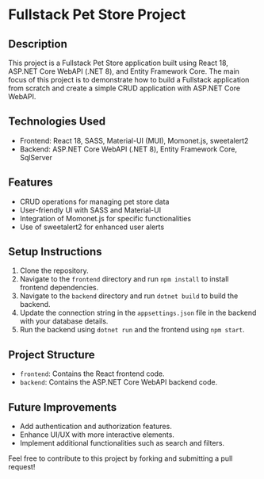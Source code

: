 # Fullstack Pet Store Project

## Description
This project is a Fullstack Pet Store application built using React 18, ASP.NET Core WebAPI (.NET 8), and Entity Framework Core. The main focus of this project is to demonstrate how to build a Fullstack application from scratch and create a simple CRUD application with ASP.NET Core WebAPI.

## Technologies Used
- Frontend: React 18, SASS, Material-UI (MUI), Momonet.js, sweetalert2
- Backend: ASP.NET Core WebAPI (.NET 8), Entity Framework Core, SqlServer

## Features
- CRUD operations for managing pet store data
- User-friendly UI with SASS and Material-UI
- Integration of Momonet.js for specific functionalities
- Use of sweetalert2 for enhanced user alerts

## Setup Instructions
1. Clone the repository.
2. Navigate to the `frontend` directory and run `npm install` to install frontend dependencies.
3. Navigate to the `backend` directory and run `dotnet build` to build the backend.
4. Update the connection string in the `appsettings.json` file in the backend with your database details.
5. Run the backend using `dotnet run` and the frontend using `npm start`.

## Project Structure
- `frontend`: Contains the React frontend code.
- `backend`: Contains the ASP.NET Core WebAPI backend code.

## Future Improvements
- Add authentication and authorization features.
- Enhance UI/UX with more interactive elements.
- Implement additional functionalities such as search and filters.



Feel free to contribute to this project by forking and submitting a pull request!

